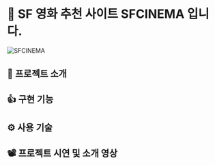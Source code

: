 # :movie_camera: SF 영화 추천 사이트 SFCINEMA 입니다.

![SFCINEMA](https://user-images.githubusercontent.com/58875822/96440577-23f06d00-1243-11eb-9e11-96b5ff96b861.png)

## 📌 프로젝트 소개

## 👍 구현 기능

## ⚙ 사용 기술

## 📽 프로젝트 시연 및 소개 영상
